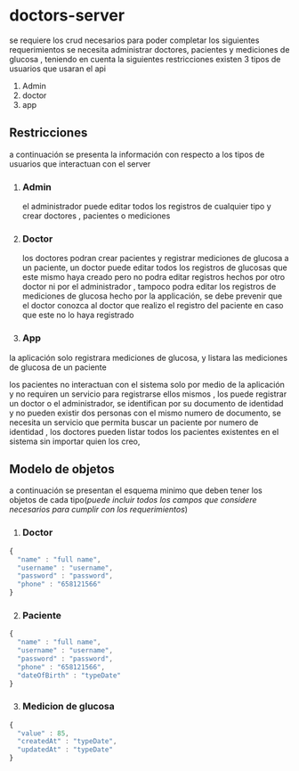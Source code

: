 # doctors-server


se requiere los crud necesarios para poder completar los siguientes requerimientos se necesita administrar doctores, pacientes y mediciones de glucosa , teniendo en cuenta la siguientes restricciones existen 3 tipos de usuarios que usaran el api 

1. Admin
2. doctor
3. app

## Restricciones
a continuación se presenta la información con respecto  a los tipos de usuarios que interactuan con el server

1. ### Admin
   el administrador puede editar todos los registros de cualquier tipo y crear doctores , pacientes o mediciones

2. ### Doctor
   los doctores podran crear pacientes y registrar mediciones de glucosa a un paciente,  un doctor puede editar todos los registros de glucosas que este mismo haya creado pero no podra editar registros hechos por otro doctor ni por el administrador , tampoco podra editar los registros de mediciones  de glucosa hecho por la applicación,  se debe prevenir que el doctor conozca al doctor que realizo el registro del paciente en caso que este no lo haya registrado
   
3. ### App
  la aplicación solo registrara mediciones de glucosa, y listara las mediciones de glucosa de un paciente 
  
los pacientes no interactuan con el sistema solo por medio de la aplicación y no requiren un servicio para registrarse ellos mismos , los puede registrar un doctor o el administrador, se identifican por su documento de identidad y no pueden existir dos personas con el mismo numero de documento, se necesita un servicio que permita buscar un paciente por numero de identidad , los doctores pueden listar todos los pacientes existentes en el sistema sin importar quien los creo, 



## Modelo  de objetos
a continuación se presentan el esquema minimo que deben tener los objetos de cada tipo(_puede incluir todos los campos que considere necesarios para cumplir con los requerimientos_)
1. ### Doctor
```javascript
{
  "name" : "full name",
  "username" : "username",
  "password" : "password",
  "phone" : "658121566"
}
```

2. ### Paciente
```javascript 
{
  "name" : "full name",
  "username" : "username",
  "password" : "password",
  "phone" : "658121566",
  "dateOfBirth" : "typeDate"
}
```

3. ### Medicion de glucosa

```javascript 
{
  "value" : 85,
  "createdAt" : "typeDate",
  "updatedAt" : "typeDate"
}
```
